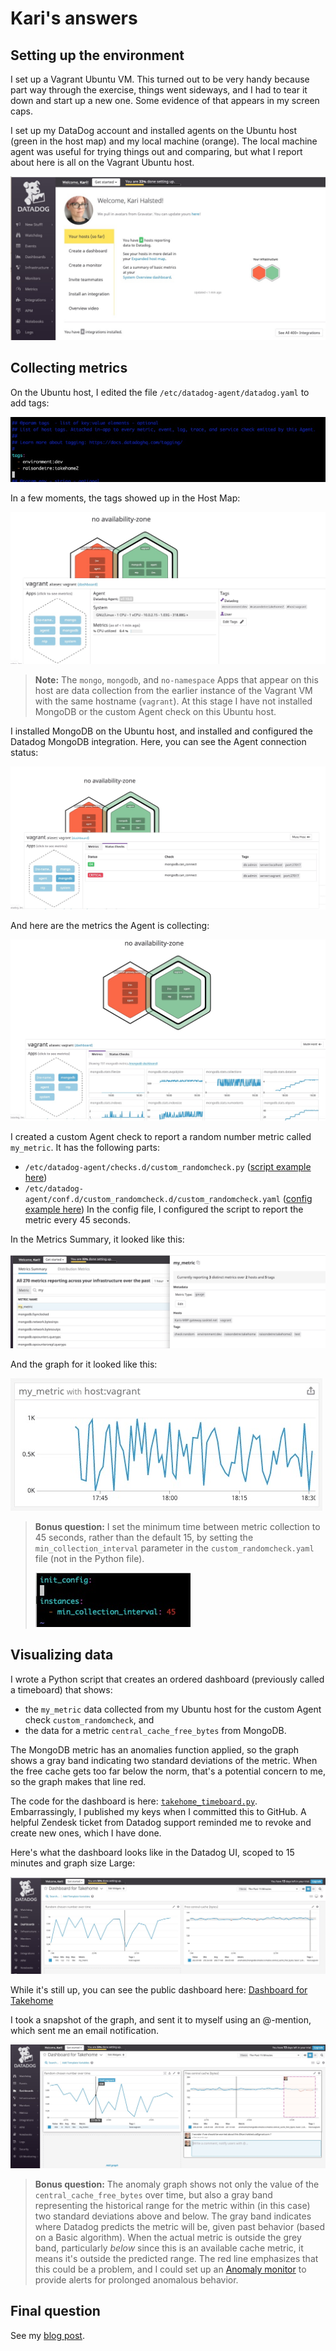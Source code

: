 # Kari's answers

## Setting up the environment

I set up a Vagrant Ubuntu VM. This turned out to be very handy because part way through the exercise, things went sideways, and I had to tear it down and start up a new one. Some evidence of that appears in my screen caps.

I set up my DataDog account and installed agents on the Ubuntu host (green in the host map) and my local machine (orange). The local machine agent was useful for trying things out and comparing, but what I report about here is all on the Vagrant Ubuntu host.

![DataDog app with two hosts reporting](./images/takehome_prereqs.jpg)

## Collecting metrics

On the Ubuntu host, I edited the file `/etc/datadog-agent/datadog.yaml` to add tags:

![datadog.yaml file with two tags defined](./images/host_tags_yaml.jpg)

In a few moments, the tags showed up in the Host Map:

![Tagged vagrant host in Host Map](./images/ubuntu_host_with_tags.jpg)

> **Note:** The `mongo`, `mongodb`, and `no-namespace` Apps that appear on this host are data collection from the earlier instance of the Vagrant VM with the same hostname (`vagrant`). At this stage I have not installed MongoDB or the custom Agent check on this Ubuntu host. 

I installed MongoDB on the Ubuntu host, and installed and configured the Datadog MongoDB integration. Here, you can see the Agent connection status:

![MongoDB connection status check to vagrant localhost](./images/mongdb_connecting.jpg)

And here are the metrics the Agent is collecting:

![MongoDB metric collection in action](./images/mongodb_metrics.jpg)

I created a custom Agent check to report a random number metric called `my_metric`. It has the following parts:
* `/etc/datadog-agent/checks.d/custom_randomcheck.py` ([script example here](./custom_randomcheck.py))
* `/etc/datadog-agent/conf.d/custom_randomcheck.d/custom_randomcheck.yaml` ([config example here](./custom_randomcheck.yaml))
In the config file, I configured the script to report the metric every 45 seconds. 

In the Metrics Summary, it looked like this:

![my_metric in Metrics Summary](./images/my_metric_reporting.jpg)

And the graph for it looked like this:

![my_metric graph](./images/random_metric.jpg)

> **Bonus question:** I set the minimum time between metric collection to 45 seconds, rather than the default 15, by setting the `min_collection_interval` parameter in the `custom_randomcheck.yaml` file (not in the Python file).
> 
> ![Custom_randomcheck.yaml file with min_collection_interval setting](./images/min_collection_interval.jpg)

## Visualizing data

I wrote a Python script that creates an ordered dashboard (previously called a timeboard) that shows:
* the `my_metric` data collected from my Ubuntu host for the custom Agent check `custom_randomcheck`, and
* the data for a metric `central_cache_free_bytes` from MongoDB.

The MongoDB metric has an anomalies function applied, so the graph shows a gray band indicating two standard deviations of the metric. When the free cache gets too far below the norm, that's a potential concern to me, so the graph makes that line red.

The code for the dashboard is here: [`takehome_timeboard.py`](./takehome_timeboard.py). Embarrassingly, I published my keys when I committed this to GitHub. A helpful Zendesk ticket from Datadog support reminded me to revoke and create new ones, which I have done.

Here's what the dashboard looks like in the Datadog UI, scoped to 15 minutes and graph size Large:

![Generated dashboard with my_metric and central_cache_free_bytes with anomaly band](./images/dashboard.jpg)

While it's still up, you can see the public dashboard here: [Dashboard for Takehome](https://p.datadoghq.com/sb/y6r846j0luxblc8k-4f2821e963b9a67a6f34b76f43d160e0)

I took a snapshot of the graph, and sent it to myself using an @-mention, which sent me an email notification.

![Dashboard snapshot and at-mention](./images/dashboard_snapshot.jpg)

> **Bonus question:** The anomaly graph shows not only the value of the `central_cache_free_bytes` over time, but also a gray band representing the historical range for the metric within (in this case) two standard deviations above and below. The gray band indicates where Datadog predicts the metric will be, given past behavior (based on a Basic algorithm). When the actual metric is outside the grey band, particularly _below_ since this is an available cache metric, it means it's outside the predicted range. The red line emphasizes that this could be a problem, and I could set up an [Anomaly monitor](https://docs.datadoghq.com/monitors/monitor_types/anomaly/) to provide alerts for prolonged anomalous behavior.

## Final question

See my [blog post](./blog_post.md).
